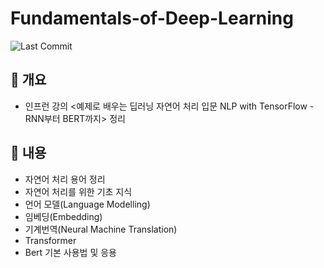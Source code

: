 # Fundamentals-of-Deep-Learning

![Last Commit](https://img.shields.io/github/last-commit/bohemianmoon5/Fundamentals-of-Deep-Learning)

## 📌 개요
- 인프런 강의 <예제로 배우는 딥러닝 자연어 처리 입문 NLP with TensorFlow - RNN부터 BERT까지> 정리

## 📄 내용
- 자연어 처리 용어 정리
- 자연어 처리를 위한 기초 지식
- 언어 모델(Language Modelling)
- 임베딩(Embedding)
- 기계번역(Neural Machine Translation)
- Transformer
- Bert 기본 사용법 및 응용
